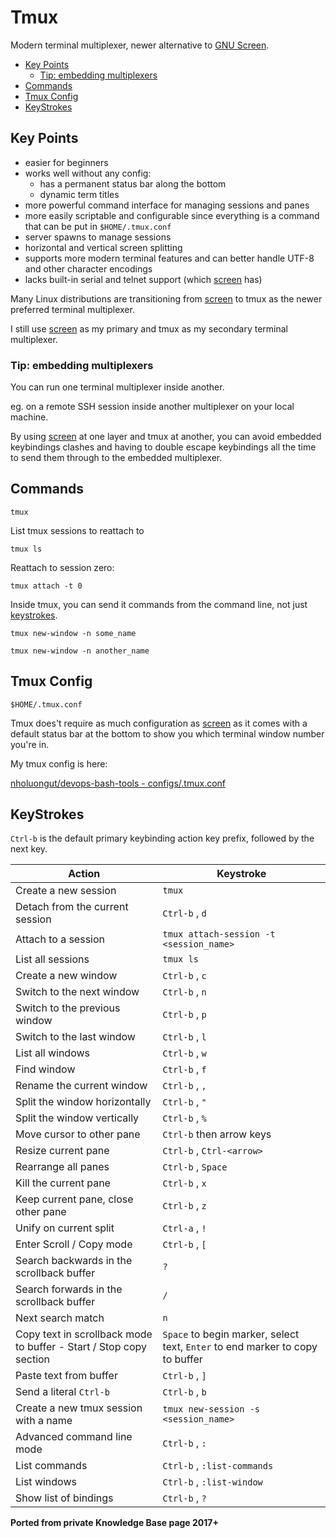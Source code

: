 # Tmux

Modern terminal multiplexer, newer alternative to [GNU Screen](screen.md).

<!-- INDEX_START -->

- [Key Points](#key-points)
  - [Tip: embedding multiplexers](#tip-embedding-multiplexers)
- [Commands](#commands)
- [Tmux Config](#tmux-config)
- [KeyStrokes](#keystrokes)

<!-- INDEX_END -->

## Key Points

- easier for beginners
- works well without any config:
  - has a permanent status bar along the bottom
  - dynamic term titles
- more powerful command interface for managing sessions and panes
- more easily scriptable and configurable since everything is a command that can be put in `$HOME/.tmux.conf`
- server spawns to manage sessions
- horizontal and vertical screen splitting
- supports more modern terminal features and can better handle UTF-8 and other character encodings
- lacks built-in serial and telnet support (which [screen](screen.md) has)

Many Linux distributions are transitioning from [screen](screen.md) to tmux as the newer preferred terminal multiplexer.

I still use [screen](screen.md) as my primary and tmux as my secondary terminal multiplexer.

### Tip: embedding multiplexers

You can run one terminal multiplexer inside another.

eg. on a remote SSH session inside another multiplexer on your local machine.

By using [screen](screen.md) at one layer and tmux at another, you can avoid embedded keybindings clashes and having to double escape
keybindings all the time to send them through to the embedded multiplexer.

## Commands

```shell
tmux
```

List tmux sessions to reattach to

```shell
tmux ls
```

Reattach to session zero:

```shell
tmux attach -t 0
```

Inside tmux, you can send it commands from the command line, not just [keystrokes](keycloak.md).

```shell
tmux new-window -n some_name
```

```shell
tmux new-window -n another_name
```

## Tmux Config

`$HOME/.tmux.conf`

Tmux does't require as much configuration as [screen](screen.md) as it comes with a default status bar at the bottom to
show you which terminal window number you're in.

My tmux config is here:

[nholuongut/devops-bash-tools - configs/.tmux.conf](https://github.com/nholuongut/devops-bash-tools/blob/master/configs/.tmux.conf)

## KeyStrokes

`Ctrl-b` is the default primary keybinding action key prefix, followed by the next key.

| Action                                                             | Keystroke                                                                     |
|--------------------------------------------------------------------|-------------------------------------------------------------------------------|
| Create a new session                                               | `tmux`                                                                        |
| Detach from the current session                                    | `Ctrl-b` , `d`                                                                |
| Attach to a session                                                | `tmux attach-session -t <session_name>`                                       |
| List all sessions                                                  | `tmux ls`                                                                     |
| Create a new window                                                | `Ctrl-b` , `c`                                                                |
| Switch to the next window                                          | `Ctrl-b` , `n`                                                                |
| Switch to the previous window                                      | `Ctrl-b` , `p`                                                                |
| Switch to the last window                                          | `Ctrl-b` , `l`                                                                |
| List all windows                                                   | `Ctrl-b` , `w`                                                                |
| Find window                                                        | `Ctrl-b` , `f`                                                                |
| Rename the current window                                          | `Ctrl-b` , `,`                                                                |
| Split the window horizontally                                      | `Ctrl-b` , `"`                                                                |
| Split the window vertically                                        | `Ctrl-b` , `%`                                                                |
| Move cursor to other pane                                          | `Ctrl-b` then arrow keys                                                      |
| Resize current pane                                                | `Ctrl-b` , `Ctrl-<arrow>`                                                     |
| Rearrange all panes                                                | `Ctrl-b` , `Space`                                                            |
| Kill the current pane                                              | `Ctrl-b` , `x`                                                                |
| Keep current pane, close other pane                                | `Ctrl-b` , `z`                                                                |
| Unify on current split                                             | `Ctrl-a` , `!`                                                                |
| Enter Scroll / Copy mode                                           | `Ctrl-b` , `[`                                                                |
| Search backwards in the scrollback buffer                          | `?`                                                                           |
| Search forwards in the scrollback buffer                           | `/`                                                                           |
| Next search match                                                  | `n`                                                                           |
| Copy text in scrollback mode to buffer - Start / Stop copy section | `Space` to begin marker, select text, `Enter` to end marker to copy to buffer |
| Paste text from buffer                                             | `Ctrl-b` , `]`                                                                |
| Send a literal `Ctrl-b`                                            | `Ctrl-b` , `b`                                                                |
| Create a new tmux session with a name                              | `tmux new-session -s <session_name>`                                          |
| Advanced command line mode                                         | `Ctrl-b` , `:`                                                                |
| List commands                                                      | `Ctrl-b` , `:list-commands`                                                   |
| List windows                                                       | `Ctrl-b` , `:list-window`                                                     |
| Show list of bindings                                              | `Ctrl-b` , `?`                                                                |

**Ported from private Knowledge Base page 2017+**

